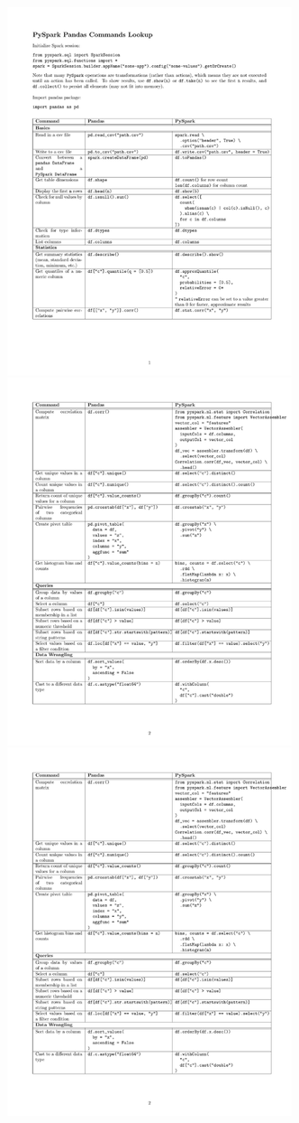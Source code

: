![Preview Page 1](assets/preview_page1.jpg)
![Preview Page 2](assets/preview_page2.jpg)
![Preview Page 3](assets/preview_page2.jpg)